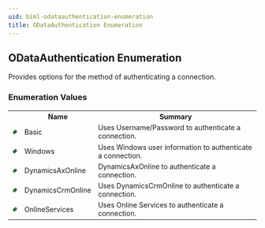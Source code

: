 ```yaml
---
uid: biml-odataauthentication-enumeration
title: ODataAuthentication Enumeration
---
```


## ODataAuthentication Enumeration

<div class="LanguageSummary"><div class ="SummaryItem">Provides options for the method of authenticating a connection.</div></div>
<div class="EnumValueGroup">

### Enumeration Values

<table id="EnumValue" class="MemberList"><tbody><tr><th class="MemberTypeIconColumnHeader">&nbsp;</th><th class="MemberNameColumnHeader">Name</th><th class="MemberSummaryColumnHeader">Summary</th></tr><tr class="cd0"><td align="center" class="MemberTypeIcon"><img src="enumValue.png"></img></td><td class="MemberName">Basic</td><td class="MemberSummary"><div class ="SummaryItem">Uses Username/Password to authenticate a connection.</div></td></tr><tr class="cd1"><td align="center" class="MemberTypeIcon"><img src="enumValue.png"></img></td><td class="MemberName">Windows</td><td class="MemberSummary"><div class ="SummaryItem">Uses Windows user information to authenticate a connection.</div></td></tr><tr class="cd0"><td align="center" class="MemberTypeIcon"><img src="enumValue.png"></img></td><td class="MemberName">DynamicsAxOnline</td><td class="MemberSummary"><div class ="SummaryItem">DynamicsAxOnline to authenticate a connection.</div></td></tr><tr class="cd1"><td align="center" class="MemberTypeIcon"><img src="enumValue.png"></img></td><td class="MemberName">DynamicsCrmOnline</td><td class="MemberSummary"><div class ="SummaryItem">Uses DynamicsCrmOnline to authenticate a connection.</div></td></tr><tr class="cd0"><td align="center" class="MemberTypeIcon"><img src="enumValue.png"></img></td><td class="MemberName">OnlineServices</td><td class="MemberSummary"><div class ="SummaryItem">Uses Online Services to authenticate a connection.</div></td></tr></tbody></table>
</div>